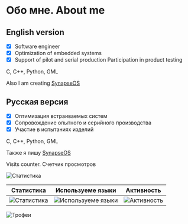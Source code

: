 # Обо мне. About me

## English version

- [X] Software engineer
- [X] Optimization of embedded systems
- [X] Support of pilot and serial production Participation in product testing

C, C++, Python, GML

Also I am creating [SynapseOS](https://github.com/0nera/SynapseOS "Microkernel operating system in C language")

## Русская версия

- [X] Оптимизация встраиваемых систем
- [X] Сопровождение опытного и серийного производства
- [X] Участие в испытаниях изделий

C, C++, Python, GML

Также я пишу [SynapseOS](https://github.com/0nera/SynapseOS "Микроядерную Операционную систему на языке Си")

Visits counter. Счетчик просмотров

![Статистика](https://profile-counter.glitch.me/{0Nera}/count.svg)

|Статистика|Используеме языки|Активность|
|-|-|-|
| ![Статистика](https://github-readme-stats.vercel.app/api?username=0Nera&show_icons=true&theme=dark&hide_title=true) | ![Используеме языки](https://github-readme-stats.vercel.app/api/top-langs/?username=0Nera&show_icons=true&theme=dark&hide_title=true) | ![Активность](https://github-readme-streak-stats.herokuapp.com/?user=0Nera&theme=dark) |

![Трофеи](https://github-profile-trophy.vercel.app/?username=0Nera&theme=radical&margin-w=40&margin-h=40)
